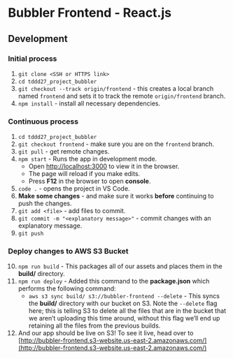 # Bubbler Frontend - React.js

## Development

### Initial process 
1. `git clone <SSH or HTTPS link>`
2. `cd tddd27_project_bubbler`
3. `git checkout --track origin/frontend` - this creates a local branch named `frontend` and sets it to track the remote `origin/frontend` branch.
4. `npm install` - install all necessary dependencies.


### Continuous process

1. `cd tddd27_project_bubbler`
2. `git checkout frontend` - make sure you are on the `frontend` branch.
3. `git pull` - get remote changes.
4. `npm start` - Runs the app in development mode.
   - Open [http://localhost:3000](http://localhost:3000) to view it in the browser.
   - The page will reload if you make edits.<br>
   - Press **F12** in the browser to open **console**. 
5. `code .` - opens the project in VS Code.
6. **Make some changes** - and make sure it works **before** continuing to push the changes.
7. `git add <file>` - add files to commit.
8. `git commit -m "<explanatory message>"` - commit changes with an explanatory message.
9. `git push`

### Deploy changes to AWS S3 Bucket
10. `npm run build` - This packages all of our assets and places them in the **build/** directory.
11. `npm run deploy` - Added this command to the **package.json** which performs the following command: 
    -  `aws s3 sync build/ s3://bubbler-frontend --delete` - This syncs the **build/** directory with our bucket on S3. Note the `--delete` flag here; this is telling S3 to delete all the files that are in the bucket that we aren’t uploading this time around, without this flag we’ll end up retaining all the files from the previous builds.
12. And our app should be live on S3! To see it live, head over to [http://bubbler-frontend.s3-website.us-east-2.amazonaws.com/](http://bubbler-frontend.s3-website.us-east-2.amazonaws.com/)

